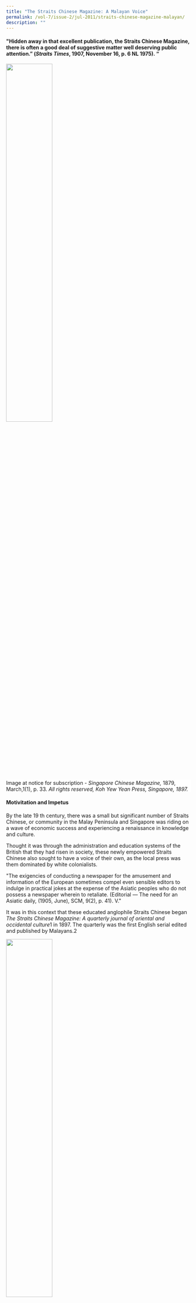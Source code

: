 ```yaml
---
title: "The Straits Chinese Magazine: A Malayan Voice"
permalink: /vol-7/issue-2/jul-2011/straits-chinese-magazine-malayan/
description: ""
---
```

#### "Hidden away in that excellent publication, the Straits Chinese Magazine, there is often a good deal of suggestive matter well deserving public attention.” (*Straits Times*, 1907, November 16, p. 6 NL 1975). “

<img style="width:50%;" src="/images/Vol%207%20Issue%202/StraitsChinese/dog.jpg">
 <div style="background-color: white;">Image at notice for subscription - <i>Singapore Chinese Magazine,</i> 1879, March,1(1), p. 33. <i>All rights reserved, Koh Yew Yean Press, Singapore, 1897.</i></div>

#### **Motivitation and Impetus**

By the late 19 th century, there was a small but significant number of Straits Chinese, or community in the Malay Peninsula and Singapore was riding on a wave of economic success and experiencing a renaissance in knowledge and culture.

Thought it was through the administration and education systems of the British that they had risen in society, these newly empowered Straits Chinese also sought to have a voice of their own, as the local press was them dominated by white colonialists.

"The exigencies of conducting a newspaper for the amusement and information of the European sometimes compel even sensible editors to indulge in practical jokes at the expense of the Asiatic peoples who do not possess a newspaper wherein to retaliate. (Editorial — The need for an Asiatic daily, (1905, June), SCM, 9(2), p. 41). V."

It was in this context that these educated anglophile Straits Chinese began *The Straits Chinese Magazine: A quarterly journal of oriental and occidental culture*1 in 1897. The quarterly was the first English serial edited and published by Malayans.2

<img style="width:50%;" src="/images/Vol%207%20Issue%202/StraitsChinese/020000404.jpg">
 <div style="background-color: white;"> <i>Singapore Chinese Magazine </i> title page for the first volume,  <i>Koh Yew Hean Press, Singapore,  1897.</i></div>

The magazine lasted eleven years and was "a medium for the discussion of political/ social, and other matters affecting the Straits people generally" (Editorial, 1897, SCM, March, 1(1), p. 1). It became a rich collection of literary works and social commentaries including short stories by the Straits Chinese or about them3; political analysis and insights into Straits Chinese perspectives on Chinese reformation and opinions on the tumultuous events in the motherland (China): and biographical and social commentaries of the people and events in the Straits at a time when the Straits Chinese were politically and financially on the rise. The readers targeted were not just the Straits Chinese but all who were Straits-born as the articles addressed the concerns and interests of Malays, Eurasians, Indians and other races in the Straits.

![](/images/Vol%207%20Issue%202/StraitsChinese/020000033.jpg)

<img style="width:50%;" src="/images/Vol%207%20Issue%202/StraitsChinese/020000033.jpg">
 <div style="background-color: white;">Editors, <i>Straits Chinese Magazine</i> from <i>One hundred years of the Chinese in Singapore,</i> 1903, after p. 236. <i>All rights reserved, Murray, London, 1923.</i></div>

#### **Cultural Loyalties**

Lim Boon Keng, co-founder of The Straits Chinese Magazine, stated that "[t]he main object of this Magazine is to promote intellectual activity amongst the Straits-born people, and to guide the present chaotic state of public opinion among them to some definite end" (Editorial, 1897, SCM, March, *1*(1), p. 2). This "chaotic state of public opinion' was the "counter-pull of three different cultural loyalties [which] threatened a 'crisis of identity' among the rising younger generation of Singapore Chinese" (Turnbull, p. 103). This elite group of Straits Chinese remained proud of their British heritage and continued to respect their colonial masters, but a rising and tumultuous China, as well as identification with the people of Malaya, goaded them to articulate a new definition of being Chinese in British Malaya.

In the Straits Settlements, the Straits Chinese who had resided there for several generations had adopted local ways and spoke Baba Malay at home and in business. Yet, because of their education in British institutions and employment in British agencies, the Straits Chinese idealised British culture and sought to be be part of the culture which surrounded them. Almost two decades previously, in 1879, Vaughan4 noted that there was "nothing they rejoice[d] in more than being British subjects" (Vaughan, 1879, p. 4) or "orang putih" (white man — Caucasian).

The *Magazine* retained much of this anglophile, royalist perspective with articles on Queen Victoria's Jubilee in 1897,5 her death in 1901 and the coronation of Albert Edwards in 1902. After all, its editors were all Queen's scholars who had been educated in the hallowed halls of the best British universities. They participated in the Singapore contingent to witness the King's coronation, and reported extensively on it, revealing interesting snippets of Straits Chinese insights as can be found in this Baba Malay6 rhyme about the coronation:

"Kita pergi London Town, 
Tengok Raja pakei crown, 
Inggris missi missi suka S. V. A.

[We left for London Town,
To witness the King's coronation.
The English ladies appreciate the S.V.A
(Straits Volunteer Artillery)]"7 <br><br>— From Song, O. S. Life in Alexandra Palace. (1902, December), *SCM*, 6(24). p. 123.

Vaughan also noted that: "The Baba as a rule has no desire to visit China; he does not regard it as his home- (Vaughan, 1879, p. 5). However, the recent8 establishment of the Chinese consulate in Singapore, the relaxation of emigration laws in China and protection over British citizens returning to China,9 were all factors that encouraged the Straits Chinese to rediscover their heritage and rebuild ties with their motherland. With a revived interest in China, many of the articles in the magazine were thus written for readers "who desire to have restored to them the knowledge of their forefathers in English dress." (*SCM*, 1897, June, 1(2), p. 64).

Although the magazine was styled after similar journals of literary societies in London, its contents were influenced by this growing interest in the Chinese culture. The Chinese consuls were instrumental in restoring Chinese culture and literary interest amongst the Straits Chinese, particularly through newly formed literary societies. Tso Ping-Lung, the first Chinese consul from China in Singapore, established the Celestial Reasoning Association — the first literary society amongst the Straits Chinese — in 1882. At their society meetings, Chinese classics were read and discussed and poetry or essay competitions held on subjects peculiar to the Chinese. These winning essays and poetry were published in local newspapers.10 Literary societies such as this thus supported and maintained representation in much of the Chinese press in Singapore.11 In the same vein, many Straits Chinese societies were soon established, and their speeches and debates reproduced and reported in the *Straits Chinese Magazine*. These included the Chinese Christian Association, established in 1889; the Chinese Philomathic Society, formed by Lim Boon Keng;12 the Straits Chinese British Association, formed In 1900; and the Selangor Chinese Literary and Debating Society, formed In 1903 and headed by Gnoh Lean Tuck (Wu lien-Teh) who would also become an editor to the *Straits Chinese Magazine*. 

#### **Chinese Reformation**

During the span of the magazine's life (1897—1907), China was in the throes of change with conflicts within and invasions from without. The defeats suffered by China during the Opium Wars In the mid-19th century and the Sino-Japanese War in 1894 had humiliated China and revealed the weaknesses of the declining Qing Dynasty. The disaffected populace threatened the ancient royal throne with outbreaks of riots and rebellion. During this time, the young emperor, Guangxu, sought to retain his throne whilst implementing institutional reforms. With his advisors, Kang Youwel and Liang Qichao, Guangxu began a reform movement known as the Hundred Days' Reform in 1898 which lasted 103 days before it was quashed by his adopted mother, the Empress Dowager Cixi.


<img style="width:50%;" src="/images/Vol%207%20Issue%202/StraitsChinese/020000467_1.jpg">
 <div style="background-color: white;">The reform martyrs (<i>Singapore Chinese Magazine,</i> (1900, May), <i>4</i> (13),  pp. 9—10). <i>Koh Yew Hean Press, Singapore,</i> 1900.</i></div>

Kang, the driving intellectual force behind the reform movement, influenced not only his countrymen at home but also those who were overseas.13 Kang's radical interpretation of Confucianism in the light of Western concepts14 was soon adopted by those in Singapore.15 Kang initiated the Confucian Revival Movement in Singapore, in partnership with the Chinese Consul-General In Singapore and with Lim Boon Keng's articulate and widely published support.16

In the *Straits Chinese Magazine*, Lim propagated Kang's philosophy17 through various articles18 on Confucianism Including an extensive translation of Tso Chuan's (Zuo Zhuan's) Confucian classic. The translations were presented with Chinese text printed interlineally alongside the English translations, as well as the full text laid out in both Chinese and English. However, the process was not easy: "The typographical dlfflculties were immense and were skilfully and rapidly overcome by the late Mr Arozoo." ((1901, December), *SCM*, *5*(20), p. 168).

A key aspect of the Confucian movement was the setting-up of Chinese schools to promote loyalty to the motherland. Thus, education became a key focus of the magazine, especially as the editors were also instrumental in establishing several new Chinese schools, notably the Singapore Chinese Girls' School.19 Articles addressed not only the need to educate Straits Chinese boys (known as the Babas") but more importantly the "Nyonyas", or the womenfolk of the Straits Chinese. In fact, although most articles were penned primarily by men, the eighth edition of 1904's Magazine featured the writings of various Chinese women. Wong Ting Nguk wrote on "Fragments of Chinese folk-lore" ((1904, March), *SCM*, *8*(1), pp. 92—94) while "A Chinese Lady" wrote on the influence of women in Chinese history ((1904, March), *SCM*, *8*(1), pp. 126—128) and Lin Meng Chin gave "Select anecdotes from ltle records of famous women" ((1904, March), *SCM*, *8*, pp. 38, 94, 142, 188) over several issues of the *Magazine*.

Lim also started a six-part series of articles which encouraged social reform amongst the Chinese of Malaya in a wide range of fields like marriage, education, and dress. 20 The most controversial article was the one that advocated doing away with the "towchang", or the Chinese pigtail,21 Lim's arguments led to strong divisions within the local Chinese community. These strong divisions would present themselves again when reformists and revolutionaries swept the motherland in 1911.

#### **Managing the Magazine**

800 copies of the first issue of the magazine, published by the Koh Yew Hean press in April of 1897, were completely sold out Subscriptions were at $1.50 per annum and by the turn of the 20th century, the Magazine had a wide circulation both in Malaya (Singapore, Malacca, Penang, Kuala Lumpur, Seremban, Taipeng, Labuan and Sarawak) as well as in "distant comers of the globe"22 (London, Edinburgh, Saigon, Yokohama, Bangkok and Batavia).23 Later editions of the magazine had regular columns in the form of letters from London, Java, Malacca and Penang. They were written by a representative of the Straits Chinese community in these cities and provided updates on persons, events, and thoughts on their local community. By its seventh year, the *Magazine* was read in "quiet homes In England and America",24 and was in the collections of the Library of Congress and */'Ecole Francals de I'Extreme Orlent*.

<img style="width:50%;" src="/images/Vol%207%20Issue%202/StraitsChinese/020000471.jpg">
 <div style="background-color: white;">Advertisement for Whiteway, Laidlaw & Co. found in the preliminary of  <i>The Straits Chinese Magazine, </i> Vol. 8. <i>All rights reserved. Koh Yew Hean Press, Singapore,</i> 1904.</i></div>


The Magazine's editors were Lim Boon Keng,26 Song Ong Siang, and Gnoh Lean Tuck (Wu Lien-Teh) - men who were part of the fraternity of Straits Chinese Queen's scholars and who had gained recognition in their professions as lawyer and doctors. a However, the men were bonded by more than just education and profession. Gnoh and Lim were brothers-in-law27 and both were swept up by China's call for support. They spent their twilight years there, with Gnoh gaining fame as Medical Adviser In Beijing, an appointment under which he fought the plague, while Lim served as President of Xiamen University, which was established by a fellow Singaporean Chinese, Tan Kah Kee.

New editions of the Magazine were regularly highlighted in *The Straits Times* as well as *The Singapore Free Press and Mercantile Advertiser* though the relationship with the former was often mutually critical. For example, In an article dated 7 April 1903 in the straits Times, the columnist notes:

"Unfortunately the *Straits Chinese Magazine* is not 'run' by professional journalists but by a few Chinese gentlemen and others affected with cacoethes scribendi \[Latin for the irresistible urge to write\]. They mean well and occasionally write well, but in common with the rest of us are sometimes prone to make mistakes. The said faults are not particularly bad ones ... (and\] as a collection of essays ... mainly written by Straits-born Chinese, the *Straits Chinese Magazine* is a success ... There are certainly enough English-speaking and intelligent Chinese in Singapore to warrant its more frequent publication and it has it in its power to accomplish a great deal of good."28

Some of these tensions arose because these local Straits Chinese writers articulately commented on the vices they observed of their British colonial masters. A counter-reply to a review of the magazine in the Penang Gazette shows up some of this:

"I am sure that no harm was intended beyond convincing some of the Europeans that they are not the immaculate and faultless beings they have hitherto thought themselves to be, or at least tried to represent in the eyes of Asiatics. Self-conceit and egotism are no doubt the common fault of the Europeans who have come to the East (*SCM*, (1903, September), *7*(3), p. 101)."29

These strongly worded commentaries were reserved not only for the Europeans, but were often critical of their own compatriots as well. In addressing the need to educate the Nyonyas, "A Baba" states:

"We do not believe in cramming little Chinese girls with a smattering of bad English and a good deal of rubbish which passes currency as elementary knowledge . . . But our wealthy Straits Chinese will not come forward to do for their community what the rich Parsees of Bombay have done and are doing for their women ... We consider it a perfect disgrace that the rich and apparently intelligent men of our community should have done so little for the education of women.30

In the seventh year of its publication, the editors stated:

"We have constantly kept in view our aims for the advancement of our people and have met adverse criticism, abuse and even monetary discouragement with an unflinching heart, knowing well that our cause and our purpose are right. That these aims have to a great extent been fulfilled may be judged by the distinct change in public opinion amongst the Straits-born of the present day. When we first launched our journal before the world in 1897, the Straits Chinese were still moving quietly along the lines of their ancestors, content alike to live in their old paradise and to retain for themselves the policy of laissez faire ... But time has fortunately changed ... [and] there has taken place a desire, nay an anxiety, to partake in the intellectual moral advancement of the present century. We have seen a better knowledge of the outer world with its many sciences and inventions more and more exhibited, and have noted with pleasure, on the one hand, the increasing pride amongst the Straits Chinese in fulfilling their due requirements as British citizens, and on the other, a closer sympathy between themselves and their countrymen from the Chinese Empire. (Editorial, (1904, March), *SCM*, *8*(1), p. 1)."

Unfortunately, “[t]through lack of support and interest from the community it had been intended to benefit, [it] came to an untimely end in 1907” (Song, 1923, p. 235).

<div style="background-colour: #fdf5e6; padding: 20px; margin: 20px; background:#fdf5e6"> <b>Library Holdings</b> <br><br>
The <i>Straits Chinese Magazine</i> is from the collection of rare and historical imprints at the National Library Singapore. Bound copies of all the editions of the <i>Straits Chinese Magazine</i> can be found in the Heritage Collection and on microfi lm at the National Library in Singapore. Each volume of the <i>Straits Chinese Magazine</i> is prefaced by a useful table of contents with a subject index, listing all the articles published that year according to topics such as Business, Current Events, Biography, Literature, and even Science.</div>

The author would like to acknowledge Assistant Professor Chua Ai Lin of the Department of History, National University of Singapore for reviewing this article.

<br>
<div style="background-color: white;">
<br/>
<img src="/images/Authors/Bonny_Tan.png" style="width: 100px; height: 100px;"/>
<center> <b>Bonny Tan</b> <br>Senior Librarian<br>Lee Kong Chian Reference Library<br>National Library</center>  </div>